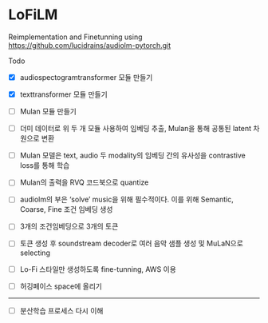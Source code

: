 # LoFiLM

Reimplementation and Finetunning using https://github.com/lucidrains/audiolm-pytorch.git

Todo

- [x]  audiospectogramtransformer 모듈 만들기
- [x]  texttransformer 모듈 만들기
- [ ]  Mulan 모듈 만들기
- [ ]  더미 데이터로 위 두 개 모듈 사용하여 임베딩 추출, Mulan을 통해 공통된 latent 차원으로 변환
- [ ]  Mulan 모델은 text, audio 두 modality의 임베딩 간의 유사성을 contrastive loss를 통해 학습
- [ ]  Mulan의 출력을 RVQ 코드북으로 quantize
- [ ]  audiolm의 부은 ‘solve’ music을 위해 필수적이다. 이를 위해 Semantic, Coarse, Fine 조건 임베딩 생성

    
- [ ]  3개의 조건임베딩으로 3개의 토큰
- [ ]  토큰 생성 후 soundstream decoder로 여러 음악 샘플 생성 및 MuLaN으로 selecting
- [ ]  Lo-Fi 스타일만 생성하도록 fine-tunning, AWS 이용
- [ ]  허깅페이스 space에 올리기


------------------------------------------------------------------------------------------
- [ ]  분산학습 프로세스 다시 이해

